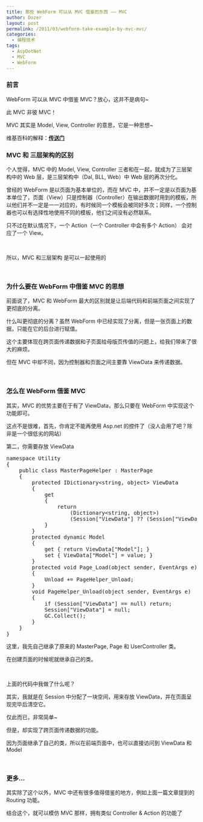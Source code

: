 ```yaml
---
title: 那些 WebForm 可以从 MVC 借鉴的东西 —— MVC
author: Dozer
layout: post
permalink: /2011/03/webform-take-example-by-mvc-mvc/
categories:
  - 编程技术
tags:
  - AspDotNet
  - MVC
  - WebForm
---
```


### <span id="i">前言</span>

WebForm 可以从 MVC 中借鉴 MVC？放心，这并不是病句~

此 MVC 非彼 MVC！

MVC 其实是 Model, View, Controller 的意思，它是一种思想~

维基百科的解释：**<a href="http://zh.wikipedia.org/zh/MVC" target="_blank">传送门</a>**

<!--more-->

### <span id="MVC">MVC 和 三层架构的区别</span>

个人觉得，MVC 中的 Model, View, Controller 三者和在一起，就成为了三层架构中的 Web 层，是三层架构中（Dal, BLL, Web）中 Web 层的再次分化。

曾经的 WebForm 是以页面为基本单位的，而在 MVC 中，并不一定是以页面为基本单位了，页面（View）只是控制器（Controller）在输出数据时用到的模板，所以他们并不一定是一一对应的，有时候同一个模板会被同好多次；同样，一个控制器也可以有选择性地使用不同的模板，他们之间没有必然联系。

只不过在默认情况下，一个 Action（一个 Controller 中会有多个 Action） 会对应了一个 View。

&nbsp;

所以，MVC 和三层架构 是可以一起使用的

&nbsp;

### <span id="_WebForm_MVC">为什么要在 WebForm 中借鉴 MVC 的思想</span>

前面说了，MVC 和 WebForm 最大的区别就是让后端代码和前端页面之间实现了更彻底的分离。

什么叫更彻底的分离？虽然 WebForm 中已经实现了分离，但是一张页面上的数据，只能在它的后台进行赋值。

这个主要体现在跨页面传递数据和子页面给母版页传值的问题上，给我们带来了很大的麻烦。

但在 MVC 中却不同，因为控制器和页面之间主要靠 ViewData 来传递数据。

&nbsp;

### <span id="_WebForm_MVC-2">怎么在 WebForm 借鉴 MVC</span>

其实，MVC 的优势主要在于有了 ViewData，那么只要在 WebForm 中实现这个功能即可。

这点不是很难，首先，你肯定不能再使用 Asp.net 的控件了（没人会用了吧？除非是一个很低劣的网站）

第二，你需要存放 ViewData

<pre class="brush:csharp">namespace Utility
{
    public class MasterPageHelper : MasterPage
    {
        protected IDictionary&lt;string, object&gt; ViewData
        {
            get
            {
                return
                    (Dictionary&lt;string, object&gt;)
                    (Session["ViewData"] ?? (Session["ViewData"] = new Dictionary&lt;string, object&gt;()));
            }
        }
        protected dynamic Model
        {
            get { return ViewData["Model"]; }
            set { ViewData["Model"] = value; }
        }
        protected void Page_Load(object sender, EventArgs e)
        {
            Unload += PageHelper_Unload;
        }
        void PageHelper_Unload(object sender, EventArgs e)
        {
            if (Session["ViewData"] == null) return;
            Session["ViewData"] = null;
            GC.Collect();
        }
    }
}</pre>

这里，我先自己继承了原来的 MasterPage, Page 和 UserController 类。

在创建页面的时候呢就继承自己的类。

&nbsp;

上面的代码中我做了什么呢？

其实，我就是在 Session 中分配了一块空间，用来存放 ViewData，并在页面呈现完毕后清空它。

仅此而已，非常简单~

但是，却实现了跨页面传递数据的功能。

因为页面继承了自己的类，所以在前端页面中，也可以直接访问到 ViewData 和 Model

&nbsp;

### <span id="i-2">更多…</span>

其实除了这个以外，MVC 中还有很多值得借鉴的地方，例如上面一篇文章提到的 Routing 功能。

结合这个，就可以模仿 MVC 那样，拥有类似 Controller & Action 的功能了
